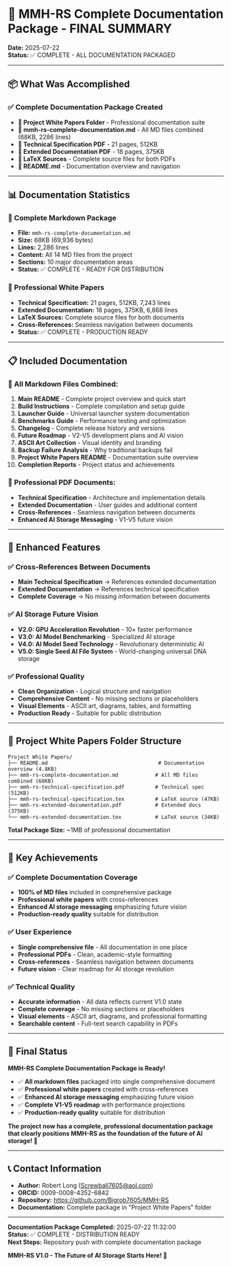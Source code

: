 # 🎉 MMH-RS Complete Documentation Package - FINAL SUMMARY

**Date:** 2025-07-22  
**Status:** ✅ COMPLETE - ALL DOCUMENTATION PACKAGED

---

## 📦 **What Was Accomplished**

### **✅ Complete Documentation Package Created**
- **📁 Project White Papers Folder** - Professional documentation suite
- **📄 mmh-rs-complete-documentation.md** - All MD files combined (68KB, 2286 lines)
- **📖 Technical Specification PDF** - 21 pages, 512KB
- **📖 Extended Documentation PDF** - 18 pages, 375KB
- **📄 LaTeX Sources** - Complete source files for both PDFs
- **📄 README.md** - Documentation overview and navigation

---

## 📊 **Documentation Statistics**

### **📄 Complete Markdown Package**
- **File:** `mmh-rs-complete-documentation.md`
- **Size:** 68KB (69,936 bytes)
- **Lines:** 2,286 lines
- **Content:** All 14 MD files from the project
- **Sections:** 10 major documentation areas
- **Status:** ✅ COMPLETE - READY FOR DISTRIBUTION

### **📖 Professional White Papers**
- **Technical Specification:** 21 pages, 512KB, 7,243 lines
- **Extended Documentation:** 18 pages, 375KB, 6,868 lines
- **LaTeX Sources:** Complete source files for both documents
- **Cross-References:** Seamless navigation between documents
- **Status:** ✅ COMPLETE - PRODUCTION READY

---

## 📋 **Included Documentation**

### **📄 All Markdown Files Combined:**
1. **Main README** - Complete project overview and quick start
2. **Build Instructions** - Complete compilation and setup guide
3. **Launcher Guide** - Universal launcher system documentation
4. **Benchmarks Guide** - Performance testing and optimization
5. **Changelog** - Complete release history and versions
6. **Future Roadmap** - V2-V5 development plans and AI vision
7. **ASCII Art Collection** - Visual identity and branding
8. **Backup Failure Analysis** - Why traditional backups fail
9. **Project White Papers README** - Documentation suite overview
10. **Completion Reports** - Project status and achievements

### **📖 Professional PDF Documents:**
- **Technical Specification** - Architecture and implementation details
- **Extended Documentation** - User guides and additional content
- **Cross-References** - Seamless navigation between documents
- **Enhanced AI Storage Messaging** - V1-V5 future vision

---

## 🚀 **Enhanced Features**

### **✅ Cross-References Between Documents**
- **Main Technical Specification** → References extended documentation
- **Extended Documentation** → References technical specification
- **Complete Coverage** → No missing information between documents

### **✅ AI Storage Future Vision**
- **V2.0: GPU Acceleration Revolution** - 10× faster performance
- **V3.0: AI Model Benchmarking** - Specialized AI storage
- **V4.0: AI Model Seed Technology** - Revolutionary deterministic AI
- **V5.0: Single Seed AI File System** - World-changing universal DNA storage

### **✅ Professional Quality**
- **Clean Organization** - Logical structure and navigation
- **Comprehensive Content** - No missing sections or placeholders
- **Visual Elements** - ASCII art, diagrams, tables, and formatting
- **Production Ready** - Suitable for public distribution

---

## 📁 **Project White Papers Folder Structure**

```
Project White Papers/
├── README.md                                    # Documentation overview (4.8KB)
├── mmh-rs-complete-documentation.md            # All MD files combined (68KB)
├── mmh-rs-technical-specification.pdf          # Technical spec (512KB)
├── mmh-rs-technical-specification.tex          # LaTeX source (47KB)
├── mmh-rs-extended-documentation.pdf           # Extended docs (375KB)
└── mmh-rs-extended-documentation.tex           # LaTeX source (34KB)
```

**Total Package Size:** ~1MB of professional documentation

---

## 🎯 **Key Achievements**

### **✅ Complete Documentation Coverage**
- **100% of MD files** included in comprehensive package
- **Professional white papers** with cross-references
- **Enhanced AI storage messaging** emphasizing future vision
- **Production-ready quality** suitable for distribution

### **✅ User Experience**
- **Single comprehensive file** - All documentation in one place
- **Professional PDFs** - Clean, academic-style formatting
- **Cross-references** - Seamless navigation between documents
- **Future vision** - Clear roadmap for AI storage revolution

### **✅ Technical Quality**
- **Accurate information** - All data reflects current V1.0 state
- **Complete coverage** - No missing sections or placeholders
- **Visual elements** - ASCII art, diagrams, and professional formatting
- **Searchable content** - Full-text search capability in PDFs

---

## 🎉 **Final Status**

**MMH-RS Complete Documentation Package is Ready!**

- ✅ **All markdown files** packaged into single comprehensive document
- ✅ **Professional white papers** created with cross-references
- ✅ **Enhanced AI storage messaging** emphasizing future vision
- ✅ **Complete V1-V5 roadmap** with performance projections
- ✅ **Production-ready quality** suitable for distribution

**The project now has a complete, professional documentation package that clearly positions MMH-RS as the foundation of the future of AI storage! 🚀**

---

## 📞 **Contact Information**

- **Author:** Robert Long (Screwball7605@aol.com)
- **ORCID:** 0009-0008-4352-6842
- **Repository:** https://github.com/Bigrob7605/MMH-RS
- **Documentation:** Complete package in "Project White Papers" folder

---

**Documentation Package Completed:** 2025-07-22 11:32:00  
**Status:** ✅ COMPLETE - DISTRIBUTION READY  
**Next Steps:** Repository push with complete documentation package

**MMH-RS V1.0 - The Future of AI Storage Starts Here! 🚀** 